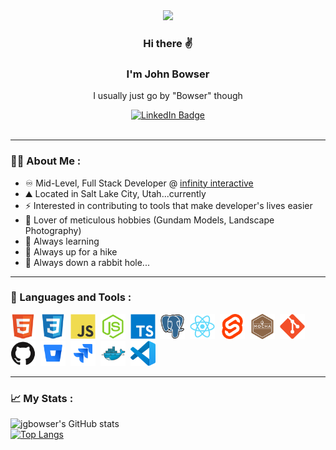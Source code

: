 <div id="header" align="center">
  <img src="https://media.giphy.com/media/PEG26dtbtF10k/giphy.gif" width="100"/>
</div>
<div align="center">
  <h3>Hi there ✌️</h3>
  <h3>I'm John Bowser</h2>
  <p>I usually just go by "Bowser" though</p>
  <div id="badges">
    <a href="https://www.linkedin.com/in/john-g-bowser">
      <img src="https://img.shields.io/badge/LinkedIn-blue?style=for-the-badge&logo=linkedin&logoColor=white" alt="LinkedIn Badge"/>
    </a>
  </div>
  <div>
    <img src="https://komarev.com/ghpvc/?username=jgbowser&style=flat-square&color=blue" alt=""/>
  </div>
</div>

---

### :man_technologist: About Me :
- ♾️ Mid-Level, Full Stack Developer @ <a href="iinteractive.com">infinity interactive</a>
- :mountain: Located in Salt Lake City, Utah...currently
- :zap: Interested in contributing to tools that make developer's lives easier
- :microscope: Lover of meticulous hobbies (Gundam Models, Landscape Photography)
- :open_book: Always learning
- :hiking_boot: Always up for a hike
- :rabbit2: Always down a rabbit hole...

---

### :toolbox: Languages and Tools :
<div>
  <img src="https://github.com/devicons/devicon/blob/master/icons/html5/html5-original.svg" title="HTML5" alt="HTML5" width="40" height="40"/>&nbsp
  <img src="https://github.com/devicons/devicon/blob/master/icons/css3/css3-original.svg" title="CSS3" alt="CSS3" width="40" height="40"/>&nbsp
  <img src="https://github.com/devicons/devicon/blob/master/icons/javascript/javascript-original.svg" title="JavaScript" alt="JavaScript" width="40" height="40"/>&nbsp
  <img src="https://github.com/devicons/devicon/blob/master/icons/nodejs/nodejs-original.svg" title="NodeJS" alt="NodeJS" width="40" height="40"/>&nbsp
  <img src="https://github.com/devicons/devicon/blob/master/icons/typescript/typescript-original.svg" title="TypeScript" alt="TypeScript" width="40" height="40"/>&nbsp
  <img src="https://github.com/devicons/devicon/blob/master/icons/postgresql/postgresql-original.svg" title="PostgreSQL" alt="PostgreSQL" width="40" height="40"/>&nbsp
  <img src="https://github.com/devicons/devicon/blob/master/icons/react/react-original.svg" title="React" alt="React" width="40" height="40"/>&nbsp
  <img src="https://github.com/devicons/devicon/blob/master/icons/svelte/svelte-original.svg" title="Svelte" alt="Svelte" width="40" height="40"/>&nbsp
  <img src="https://github.com/devicons/devicon/blob/master/icons/mocha/mocha-plain.svg" title="Mocha" alt="Mocha" width="40" height="40"/>&nbsp
  <img src="https://github.com/devicons/devicon/blob/master/icons/git/git-original.svg" title="Git" alt="Git" width="40" height="40"/>&nbsp
  <img src="https://github.com/devicons/devicon/blob/master/icons/github/github-original.svg" title="GitHub" alt="GitHub" width="40" height="40"/>&nbsp
  <img src="https://github.com/devicons/devicon/blob/master/icons/bitbucket/bitbucket-original.svg" title="Bitbucket" alt="Bitbucket" width="40" height="40"/>&nbsp
  <img src="https://github.com/devicons/devicon/blob/master/icons/jira/jira-original.svg" title="Jira" alt="Jira" width="40" height="40"/>&nbsp
  <img src="https://github.com/devicons/devicon/blob/master/icons/docker/docker-original.svg" title="Docker" alt="Docker" width="40" height="40"/>&nbsp
  <img src="https://github.com/devicons/devicon/blob/master/icons/vscode/vscode-original.svg" title="VSCode" alt="VSCode" width="40" height="40"/>&nbsp
</div>

---

### :chart_with_upwards_trend: My Stats :
  ![jgbowser's GitHub stats](https://github-readme-stats.vercel.app/api?username=jgbowser&count_private=true)<br/>
  [![Top Langs](https://github-readme-stats.vercel.app/api/top-langs/?username=jgbowser&layout=compact&langs_count=9)](https://github.com/jgbowser/github-readme-stats)

<!--
**jgbowser/jgbowser** is a ✨ _special_ ✨ repository because its `README.md` (this file) appears on your GitHub profile.

Here are some ideas to get you started:

- 🔭 I’m currently working on ...
- 🌱 I’m currently learning ...
- 👯 I’m looking to collaborate on ...
- 🤔 I’m looking for help with ...
- 💬 Ask me about ...
- 📫 How to reach me: ...
- 😄 Pronouns: ...
- ⚡ Fun fact: ...
-->
